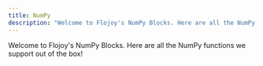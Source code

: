 ```yaml
---
title: NumPy
description: "Welcome to Flojoy's NumPy Blocks. Here are all the NumPy functions we support out of the box!"
---
```


Welcome to Flojoy's NumPy Blocks.
Here are all the NumPy functions we support out of the box!
